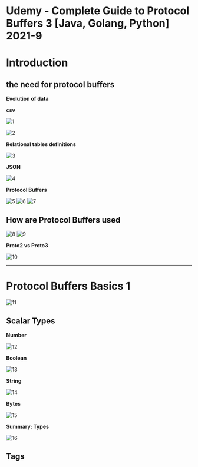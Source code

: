 # Udemy - Complete Guide to Protocol Buffers 3 [Java, Golang, Python] 2021-9

# Introduction 

## the need for protocol buffers

**Evolution of data**

**csv**

![1](./images/1.png)

![2](./images/2.png)

**Relational tables definitions**

![3](./images/3.png)

**JSON**

![4](./images/4.png)

**Protocol Buffers**

![5](./images/5.png)
![6](./images/6.png)
![7](./images/7.png)

## How are Protocol Buffers used

![8](./images/8.png)
![9](./images/9.png)

**Proto2 vs Proto3**

![10](./images/10.png)

-------------------------

# Protocol Buffers Basics 1

![11](./images/11.png)

## Scalar Types 

**Number**

![12](./images/12.png)

**Boolean**

![13](./images/13.png)

**String**

![14](./images/14.png)

**Bytes**

![15](./images/15.png)

**Summary: Types**

![16](./images/16.png)

## Tags
